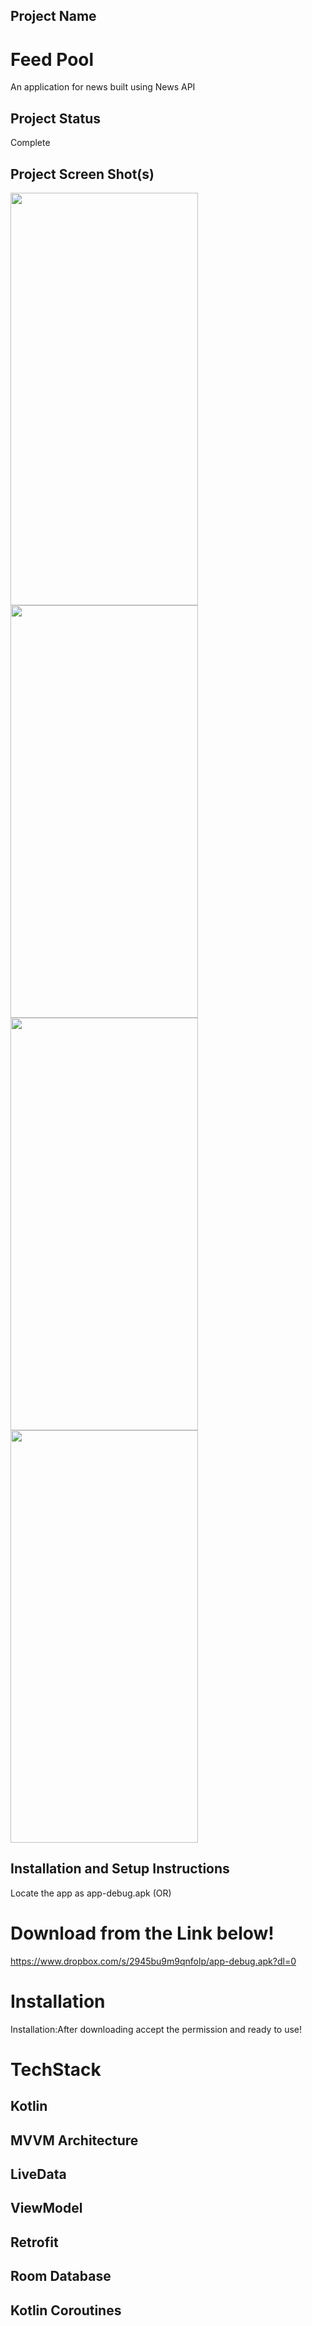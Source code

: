 ## Project Name
# Feed Pool
An application for news built using News API

## Project Status
Complete

## Project Screen Shot(s)
<img src="https://user-images.githubusercontent.com/81664507/183260031-d5b146e0-765f-47c0-b16f-e740d1d4ded4.jpg" width=300 height=660/> <img src="https://user-images.githubusercontent.com/81664507/183260046-4f8cb134-fd5a-404f-b55d-007ae7d1f108.jpg" width=300 height=660/>
<img src="https://user-images.githubusercontent.com/81664507/183260065-8a955ddb-5bda-41be-9644-db2e318166dd.png" width=300 height=660/>
<img src="https://user-images.githubusercontent.com/81664507/183260071-c3c69188-4909-4f4a-b46d-7e2291f8024a.jpg" width=300 height=660/>

## Installation and Setup Instructions
Locate the app as app-debug.apk (OR)
# Download from the Link below!
https://www.dropbox.com/s/2945bu9m9qnfolp/app-debug.apk?dl=0
# Installation
Installation:After downloading accept the permission and ready to use!
# TechStack
## Kotlin 
## MVVM Architecture
## LiveData
## ViewModel
## Retrofit
## Room Database
## Kotlin Coroutines

